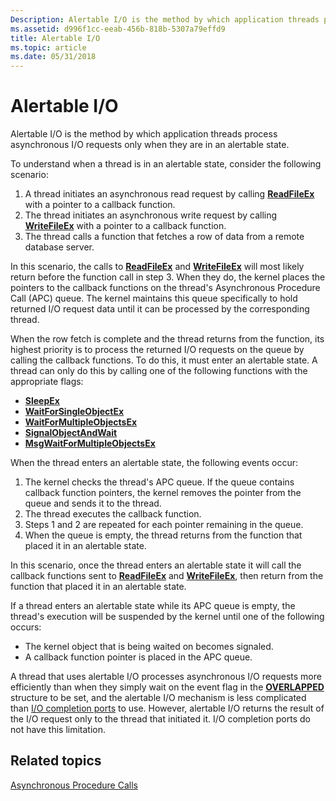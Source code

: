 ```yaml
---
Description: Alertable I/O is the method by which application threads process asynchronous I/O requests only when they are in an alertable state.
ms.assetid: d996f1cc-eeab-456b-818b-5307a79effd9
title: Alertable I/O
ms.topic: article
ms.date: 05/31/2018
---
```


# Alertable I/O

Alertable I/O is the method by which application threads process asynchronous I/O requests only when they are in an alertable state.

To understand when a thread is in an alertable state, consider the following scenario:

1.  A thread initiates an asynchronous read request by calling [**ReadFileEx**](/windows/desktop/api/FileAPI/nf-fileapi-readfileex) with a pointer to a callback function.
2.  The thread initiates an asynchronous write request by calling [**WriteFileEx**](/windows/desktop/api/FileAPI/nf-fileapi-writefileex) with a pointer to a callback function.
3.  The thread calls a function that fetches a row of data from a remote database server.

In this scenario, the calls to [**ReadFileEx**](/windows/desktop/api/FileAPI/nf-fileapi-readfileex) and [**WriteFileEx**](/windows/desktop/api/FileAPI/nf-fileapi-writefileex) will most likely return before the function call in step 3. When they do, the kernel places the pointers to the callback functions on the thread's Asynchronous Procedure Call (APC) queue. The kernel maintains this queue specifically to hold returned I/O request data until it can be processed by the corresponding thread.

When the row fetch is complete and the thread returns from the function, its highest priority is to process the returned I/O requests on the queue by calling the callback functions. To do this, it must enter an alertable state. A thread can only do this by calling one of the following functions with the appropriate flags:

-   [**SleepEx**](https://msdn.microsoft.com/library/windows/desktop/ms686307)
-   [**WaitForSingleObjectEx**](https://msdn.microsoft.com/library/windows/desktop/ms687036)
-   [**WaitForMultipleObjectsEx**](https://msdn.microsoft.com/library/windows/desktop/ms687028)
-   [**SignalObjectAndWait**](https://msdn.microsoft.com/library/windows/desktop/ms686293)
-   [**MsgWaitForMultipleObjectsEx**](https://msdn.microsoft.com/library/windows/desktop/ms684245)

When the thread enters an alertable state, the following events occur:

1.  The kernel checks the thread's APC queue. If the queue contains callback function pointers, the kernel removes the pointer from the queue and sends it to the thread.
2.  The thread executes the callback function.
3.  Steps 1 and 2 are repeated for each pointer remaining in the queue.
4.  When the queue is empty, the thread returns from the function that placed it in an alertable state.

In this scenario, once the thread enters an alertable state it will call the callback functions sent to [**ReadFileEx**](/windows/desktop/api/FileAPI/nf-fileapi-readfileex) and [**WriteFileEx**](/windows/desktop/api/FileAPI/nf-fileapi-writefileex), then return from the function that placed it in an alertable state.

If a thread enters an alertable state while its APC queue is empty, the thread's execution will be suspended by the kernel until one of the following occurs:

-   The kernel object that is being waited on becomes signaled.
-   A callback function pointer is placed in the APC queue.

A thread that uses alertable I/O processes asynchronous I/O requests more efficiently than when they simply wait on the event flag in the [**OVERLAPPED**](https://msdn.microsoft.com/library/windows/desktop/ms684342) structure to be set, and the alertable I/O mechanism is less complicated than [I/O completion ports](i-o-completion-ports.md) to use. However, alertable I/O returns the result of the I/O request only to the thread that initiated it. I/O completion ports do not have this limitation.

## Related topics

<dl> <dt>

[Asynchronous Procedure Calls](https://msdn.microsoft.com/library/windows/desktop/ms681951)
</dt> </dl>

 

 



